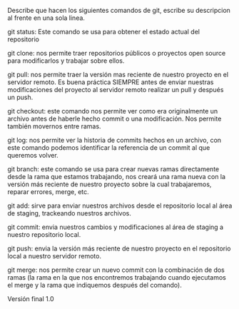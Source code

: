 Describe que hacen los siguientes comandos de git, escribe su descripcion al frente en una sola linea.

git status: Este comando se usa para obtener el estado actual del repositorio

git clone: nos permite traer repositorios públicos o proyectos open source para modificarlos y trabajar sobre ellos.

git pull: nos permite traer la versión mas reciente de nuestro proyecto en el servidor remoto. Es buena práctica SIEMPRE antes de enviar nuestras modificaciones del proyecto al servidor remoto realizar un pull y después un push.

git checkout: este comando nos permite ver como era originalmente un archivo antes de haberle hecho commit o una modificación. Nos permite también movernos entre ramas.

git log: nos permite ver la historia de commits hechos en un archivo, con este comando podemos identificar la referencia de un commit al que queremos volver.

git branch: este comando se usa para crear nuevas ramas directamente desde la rama que estamos trabajando, nos creará una rama nueva con la versión más reciente de nuestro proyecto sobre la cual trabajaremos, reparar errores, merge, etc.

git add: sirve para enviar nuestros archivos desde el repositorio local al área de staging, trackeando nuestros archivos.

git commit: envia nuestros cambios y modificaciones al área de staging a nuestro repositorio local.

git push: envia la versión más reciente de nuestro proyecto en el repositorio local a nuestro servidor remoto.

git merge: nos permite crear un nuevo commit con la combinación de dos ramas (la rama en la que nos encontremos trabajando cuando ejecutamos el merge y la rama que indiquemos después del comando).

Versión final 1.0
